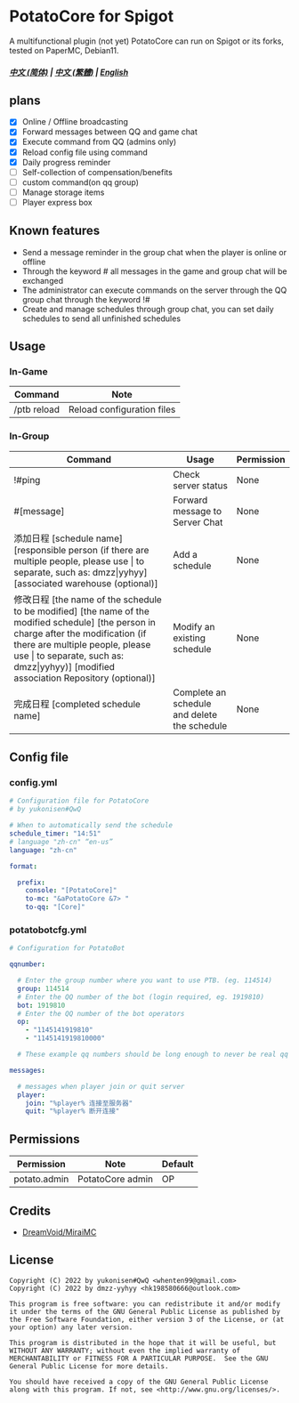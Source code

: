 # PotatoCore for Spigot

A multifunctional plugin (not yet)
PotatoCore can run on Spigot or its forks, tested on PaperMC, Debian11.

##### [中文 (简体)](https://github.com/dmzz-yyhyy/PotatoCore/blob/main/README_zh-CN.md) | [中文 (繁體)](https://github.com/dmzz-yyhyy/PotatoCore/blob/main/README_zh-Hant.md) | [English](https://github.com/dmzz-yyhyy/PotatoCore/blob/main/README.md)

## plans

- [x] Online / Offline broadcasting
- [x] Forward messages between QQ and game chat
- [x] Execute command from QQ (admins only)
- [x] Reload config file using command
- [x] Daily progress reminder
- [ ] Self-collection of compensation/benefits
- [ ] custom command(on qq group)
- [ ] Manage storage items
- [ ] Player express box

## Known features
- Send a message reminder in the group chat when the player is online or offline
- Through the keyword # all messages in the game and group chat will be exchanged
- The administrator can execute commands on the server through the QQ group chat through the keyword !#
- Create and manage schedules through group chat, you can set daily schedules to send all unfinished schedules

## Usage

### In-Game

| Command       | Note                         |
|---------------|------------------------------|
| /ptb reload   | Reload configuration files   |

### In-Group

| Command                                                                                                                                                                                                                                                               | Usage                                        | Permission |
|-----------------------------------------------------------------------------------------------------------------------------------------------------------------------------------------------------------------------------------------------------------------------|----------------------------------------------|------------|
| !#ping                                                                                                                                                                                                                                                                | Check server status                          | None       |
| #[message]                                                                                                                                                                                                                                                            | Forward message to Server Chat               | None       |
| 添加日程 [schedule name] [responsible person (if there are multiple people, please use &#124; to separate, such as: dmzz&#124;yyhyy] [associated warehouse (optional)]                                                                                                    | Add a schedule                               | None       |
| 修改日程 [the name of the schedule to be modified] [the name of the modified schedule] [the person in charge after the modification (if there are multiple people, please use &#124; to separate, such as: dmzz&#124;yyhyy)] [modified association Repository (optional)] | Modify an existing schedule                  | None       |
| 完成日程 [completed schedule name]                                                                                                                                                                                                                                        | Complete an schedule and delete the schedule | None       |

## Config file
### config.yml
```yml
# Configuration file for PotatoCore
# by yukonisen#QwQ

# When to automatically send the schedule
schedule_timer: "14:51"
# language "zh-cn" “en-us”
language: "zh-cn"

format:

  prefix:
    console: "[PotatoCore]"
    to-mc: "&aPotatoCore &7> "
    to-qq: "[Core]"
```
### potatobotcfg.yml
```yml
# Configuration for PotatoBot

qqnumber:

  # Enter the group number where you want to use PTB. (eg. 114514)
  group: 114514
  # Enter the QQ number of the bot (login required, eg. 1919810)
  bot: 1919810
  # Enter the QQ number of the bot operators
  op:
    - "1145141919810"
    - "1145141919810000"

  # These example qq numbers should be long enough to never be real qq numbers

messages:

  # messages when player join or quit server
  player:
    join: "%player% 连接至服务器"
    quit: "%player% 断开连接"

```


## Permissions

| Permission      | Note             | Default |
|-----------------|------------------|---------|
| potato.admin    | PotatoCore admin | OP      |

## Credits

- [DreamVoid/MiraiMC](https://github.com/DreamVoid/MiraiMC)

## License

```
Copyright (C) 2022 by yukonisen#QwQ <whenten99@gmail.com>
Copyright (C) 2022 by dmzz-yyhyy <hk198580666@outlook.com>

This program is free software: you can redistribute it and/or modify
it under the terms of the GNU General Public License as published by
the Free Software Foundation, either version 3 of the License, or (at
your option) any later version.

This program is distributed in the hope that it will be useful, but
WITHOUT ANY WARRANTY; without even the implied warranty of
MERCHANTABILITY or FITNESS FOR A PARTICULAR PURPOSE.  See the GNU
General Public License for more details.

You should have received a copy of the GNU General Public License
along with this program. If not, see <http://www.gnu.org/licenses/>.
```
